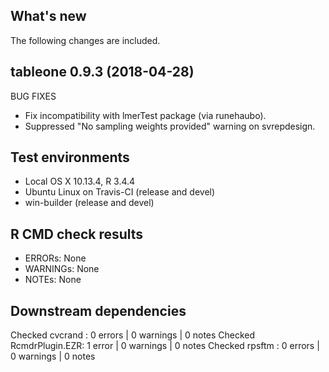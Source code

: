 ## What's new
The following changes are included.

tableone 0.9.3 (2018-04-28)
----------------------------------------------------------------

BUG FIXES

* Fix incompatibility with lmerTest package (via runehaubo).
* Suppressed "No sampling weights provided" warning on svrepdesign.


## Test environments
* Local OS X 10.13.4, R 3.4.4
* Ubuntu Linux on Travis-CI (release and devel)
* win-builder (release and devel)


## R CMD check results
* ERRORs: None
* WARNINGs: None
* NOTEs: None


## Downstream dependencies
Checked cvcrand        : 0 errors | 0 warnings | 0 notes
Checked RcmdrPlugin.EZR: 1 error  | 0 warnings | 0 notes
Checked rpsftm         : 0 errors | 0 warnings | 0 notes

